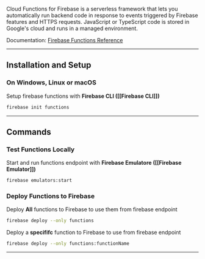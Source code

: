 Cloud Functions for Firebase is a serverless framework that lets you automatically run backend code in response to events triggered by Firebase features and HTTPS requests. JavaScript or TypeScript code is stored in Google's cloud and runs in a managed environment. 

Documentation: [Firebase Functions Reference](https://firebase.google.com/docs/functions)
___

## Installation and Setup

### On Windows, Linux or macOS
Setup firebase functions with **Firebase CLI ([[Firebase CLI]])**
```bash
firebase init functions
```

___

## Commands

### Test Functions Locally
Start and run functions endpoint with **Firebase Emulatore ([[Firebase Emulator]])**
```bash
firebase emulators:start
```

### Deploy Functions to Firebase
Deploy **All** functions to Firebase to use them from firebase endpoint
```bash
firebase deploy --only functions
```

Deploy a **specififc** function to Firebase to use from firebase endpoint
```bash
firebase deploy --only functions:functionName
```

___
